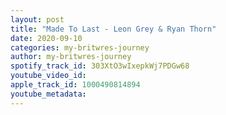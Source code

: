 ```yaml
---
layout: post
title: "Made To Last - Leon Grey & Ryan Thorn"
date: 2020-09-10
categories: my-britwres-journey
author: my-britwres-journey
spotify_track_id: 303XtO3wIxepkWj7PDGw68
youtube_video_id: 
apple_track_id: 1000490814894
youtube_metadata: 
---
```

